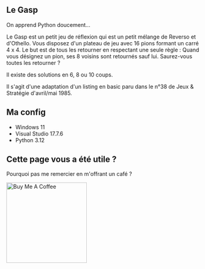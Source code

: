 ## Le Gasp

On apprend Python doucement...

Le Gasp est un petit jeu de réflexion qui est un petit mélange de Reverso et d'Othello. Vous disposez d'un plateau de jeu avec 16 pions formant un carré 4 x 4. Le but est de tous les retourner en respectant une seule règle : Quand vous désignez un pion, ses 8 voisins sont retournés sauf lui. Saurez-vous toutes les retourner ?

Il existe des solutions en 6, 8 ou 10 coups.

Il s'agit d'une adaptation d'un listing en basic paru dans le n°38 de Jeux & Stratégie d'avril/mai 1985.    

##  Ma config

* Windows 11
* Visual Studio 17.7.6    
* Python 3.12

## Cette page vous a été utile ?
Pourquoi pas me remercier en m'offrant un café ?

<a href="https://www.buymeacoffee.com/alexisamand" target="_blank"><img src="https://cdn.buymeacoffee.com/buttons/v2/default-blue.png" alt="Buy Me A Coffee" width="210" ></a>








